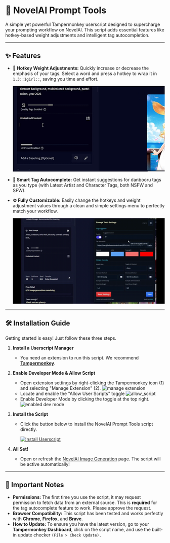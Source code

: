 # 🎨 NovelAI Prompt Tools

A simple yet powerful Tampermonkey userscript designed to supercharge your prompting workflow on NovelAI. This script adds essential features like hotkey-based weight adjustments and intelligent tag autocompletion.

---

## ✨ Features

-   **🚀 Hotkey Weight Adjustments:** Quickly increase or decrease the emphasis of your tags. Select a word and press a hotkey to wrap it in `1.3::1girl::`, saving you time and effort.

    ![Adjusting prompt weights with hotkeys](https://raw.githubusercontent.com/DEX-1101/NovelAI-Prompt-Tools/refs/heads/main/sample/weight.gif)

-   **🧠 Smart Tag Autocomplete:** Get instant suggestions for danbooru tags as you type (with Latest Artist and Character Tags, both NSFW and SFW).

-   **⚙️ Fully Customizable:** Easily change the hotkeys and weight adjustment values through a clean and simple settings menu to perfectly match your workflow.

    ![Customizing hotkeys and settings](https://raw.githubusercontent.com/DEX-1101/NovelAI-Prompt-Tools/refs/heads/main/sample/ui.gif)

---

## 🛠️ Installation Guide

Getting started is easy! Just follow these three steps.

1.  **Install a Userscript Manager**
    -   You need an extension to run this script. We recommend [**Tampermonkey**](https://www.tampermonkey.net/).
2. **Enable Developer Mode & Allow Script**
   -    Open extension settings by right-clicking the Tampermonkey icon (1) and selecting "Manage Extension" (2).
         ![manage extension](https://www.tampermonkey.net/images/manage_extension.jpg)
   -    Locate and enable the "Allow User Scripts" toggle
         ![allow_script](https://www.tampermonkey.net/images/userscripts_toggle.png)
   -    Enable Developer Mode by clicking the toggle at the top right.
         ![enabled dev mode](https://www.tampermonkey.net/images/developer_mode.jpg)


4.  **Install the Script**
    -   Click the button below to install the NovelAI Prompt Tools script directly.

        [![Install Userscript](https://img.shields.io/badge/Install%20Userscript-0078D7?style=for-the-badge&logo=javascript&logoColor=white)](https://github.com/DEX-1101/NovelAI-Prompt-Tools/raw/refs/heads/main/NovelAI_Prompt_Tools.user.js)

3.  **All Set!**
    -   Open or refresh the [NovelAI Image Generation](https://novelai.net/image) page. The script will be active automatically!

---

## 📌 Important Notes

-   **Permissions:** The first time you use the script, it may request permission to fetch data from an external source. This is **required** for the tag autocomplete feature to work. Please approve the request.
-   **Browser Compatibility:** This script has been tested and works perfectly with **Chrome**, **Firefox**, and **Brave**.
-   **How to Update:** To ensure you have the latest version, go to your **Tampermonkey Dashboard**, click on the script name, and use the built-in update checker `(File > Check Update).`
